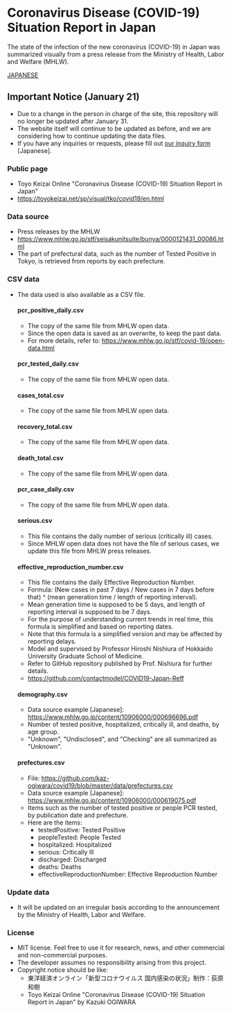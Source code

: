 # Coronavirus Disease (COVID-19) Situation Report in Japan
The state of the infection of the new coronavirus (COVID-19) in Japan was summarized visually from a press release from the Ministry of Health, Labor and Welfare (MHLW).

[JAPANESE](https://github.com/kaz-ogiwara/covid19/blob/master/README.md)

## Important Notice (January 21)
- Due to a change in the person in charge of the site, this repository will no longer be updated after January 31.
- The website itself will continue to be updated as before, and we are considering how to continue updating the data files.
- If you have any inquiries or requests, please fill out [our inquiry form](https://s.toyokeizai.net/apply.html?id=CONTACTUS) \[Japanese\].

### Public page
- Toyo Keizai Online "Coronavirus Disease (COVID-19) Situation Report in Japan"
- https://toyokeizai.net/sp/visual/tko/covid19/en.html

### Data source
- Press releases by the MHLW
- https://www.mhlw.go.jp/stf/seisakunitsuite/bunya/0000121431_00086.html
- The part of prefectural data, such as the number of Tested Positive in Tokyo, is retrieved from reports by each prefecture.

### CSV data
- The data used is also available as a CSV file.

   #### pcr_positive_daily.csv
   - The copy of the same file from MHLW open data.
   - Since the open data is saved as an overwrite, to keep the past data.
   - For more details, refer to: https://www.mhlw.go.jp/stf/covid-19/open-data.html

   #### pcr_tested_daily.csv
   - The copy of the same file from MHLW open data.

   #### cases_total.csv
   - The copy of the same file from MHLW open data.

   #### recovery_total.csv
   - The copy of the same file from MHLW open data.

   #### death_total.csv
   - The copy of the same file from MHLW open data.

   #### pcr_case_daily.csv
   - The copy of the same file from MHLW open data.

   #### serious.csv
   - This file contains the daily number of serious (critically ill) cases.
   - Since MHLW open data does not have the file of serious cases, we update this file from MHLW press releases.
   
   #### effective_reproduction_number.csv
   - This file contains the daily Effective Reproduction Number.
   - Formula: (New cases in past 7 days / New cases in 7 days before that) ^ (mean generation time / length of reporting interval).
   - Mean generation time is supposed to be 5 days, and length of reporting interval is supposed to be 7 days.
   - For the purpose of understanding current trends in real time, this formula is simplified and based on reporting dates.
   - Note that this formula is a simplified version and may be affected by reporting delays.
   - Model and supervised by Professor Hiroshi Nishiura of Hokkaido University Graduate School of Medicine.
   - Refer to GitHub repository published by Prof. Nishiura for further details.
   - https://github.com/contactmodel/COVID19-Japan-Reff

  #### demography.csv
  - Data source example [Japanese]: https://www.mhlw.go.jp/content/10906000/000696696.pdf
  - Number of tested positive, hospitalized, critically ill, and deaths, by age group.
  - "Unknown", "Undisclosed", and "Checking" are all summarized as "Unknown".

  #### prefectures.csv
  - File: https://github.com/kaz-ogiwara/covid19/blob/master/data/prefectures.csv
  - Data source example [Japanese]: https://www.mhlw.go.jp/content/10906000/000619075.pdf
  - Items such as the number of tested positive or people PCR tested, by publication date and prefecture.
  - Here are the items:
     - testedPositive: Tested Positive
     - peopleTested: People Tested
     - hospitalized: Hospitalized
     - serious: Critically Ill
     - discharged: Discharged
     - deaths: Deaths
     - effectiveReproductionNumber: Effective Reproduction Number
  
### Update data
- It will be updated on an irregular basis according to the announcement by the Ministry of Health, Labor and Welfare.

### License
- MIT license. Feel free to use it for research, news, and other commercial and non-commercial purposes.
- The developer assumes no responsibility arising from this project.
- Copyright notice should be like:
  - 東洋経済オンライン「新型コロナウイルス 国内感染の状況」制作：荻原和樹
  - Toyo Keizai Online "Coronavirus Disease (COVID-19) Situation Report in Japan" by Kazuki OGIWARA
